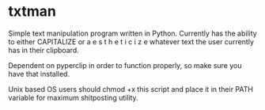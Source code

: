 # txtman
Simple text manipulation program written in Python. Currently has the ability to either CAPITALIZE or a e s t h e t i c i z e whatever text the user currently has in their clipboard.

Dependent on pyperclip in order to function properly, so make sure you have that installed. 

Unix based OS users should chmod +x this script and place it in their PATH variable for maximum shitposting utility.
